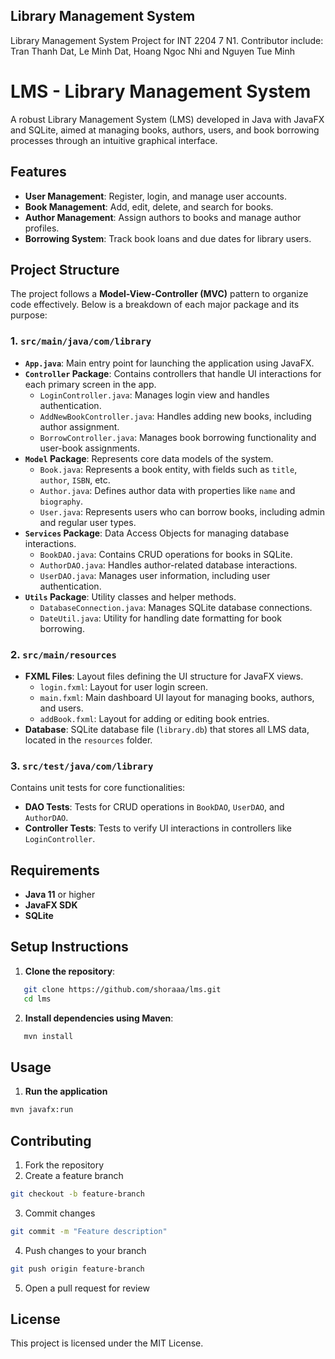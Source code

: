 ## Library Management System

Library Management System Project for INT 2204 7 N1. 
Contributor include: Tran Thanh Dat, Le Minh Dat, Hoang Ngoc Nhi and Nguyen Tue Minh
# LMS - Library Management System

A robust Library Management System (LMS) developed in Java with JavaFX and SQLite, aimed at managing books, authors, users, and book borrowing processes through an intuitive graphical interface.

## Features

- **User Management**: Register, login, and manage user accounts.
- **Book Management**: Add, edit, delete, and search for books.
- **Author Management**: Assign authors to books and manage author profiles.
- **Borrowing System**: Track book loans and due dates for library users.

## Project Structure

The project follows a **Model-View-Controller (MVC)** pattern to organize code effectively. Below is a breakdown of each major package and its purpose:

### 1. `src/main/java/com/library`

- **`App.java`**: Main entry point for launching the application using JavaFX.
- **`Controller` Package**: Contains controllers that handle UI interactions for each primary screen in the app.
  - `LoginController.java`: Manages login view and handles authentication.
  - `AddNewBookController.java`: Handles adding new books, including author assignment.
  - `BorrowController.java`: Manages book borrowing functionality and user-book assignments.
- **`Model` Package**: Represents core data models of the system.
  - `Book.java`: Represents a book entity, with fields such as `title`, `author`, `ISBN`, etc.
  - `Author.java`: Defines author data with properties like `name` and `biography`.
  - `User.java`: Represents users who can borrow books, including admin and regular user types.
- **`Services` Package**: Data Access Objects for managing database interactions.
  - `BookDAO.java`: Contains CRUD operations for books in SQLite.
  - `AuthorDAO.java`: Handles author-related database interactions.
  - `UserDAO.java`: Manages user information, including user authentication.
- **`Utils` Package**: Utility classes and helper methods.
  - `DatabaseConnection.java`: Manages SQLite database connections.
  - `DateUtil.java`: Utility for handling date formatting for book borrowing.

### 2. `src/main/resources`

- **FXML Files**: Layout files defining the UI structure for JavaFX views.
  - `login.fxml`: Layout for user login screen.
  - `main.fxml`: Main dashboard UI layout for managing books, authors, and users.
  - `addBook.fxml`: Layout for adding or editing book entries.
- **Database**: SQLite database file (`library.db`) that stores all LMS data, located in the `resources` folder.

### 3. `src/test/java/com/library`

Contains unit tests for core functionalities:
- **DAO Tests**: Tests for CRUD operations in `BookDAO`, `UserDAO`, and `AuthorDAO`.
- **Controller Tests**: Tests to verify UI interactions in controllers like `LoginController`.

## Requirements

- **Java 11** or higher
- **JavaFX SDK**
- **SQLite**

## Setup Instructions

1. **Clone the repository**:
```bash
   git clone https://github.com/shoraaa/lms.git
   cd lms
```
2. **Install dependencies using Maven**:
```bash
   mvn install
```

## Usage

1. **Run the application** 
```bash
mvn javafx:run
```

## Contributing
1. Fork the repository
2. Create a feature branch
```bash
git checkout -b feature-branch
```
3. Commit changes
```bash
git commit -m "Feature description"
```
4. Push changes to your branch
```bash
git push origin feature-branch
```
5. Open a pull request for review

## License 
This project is licensed under the MIT License.